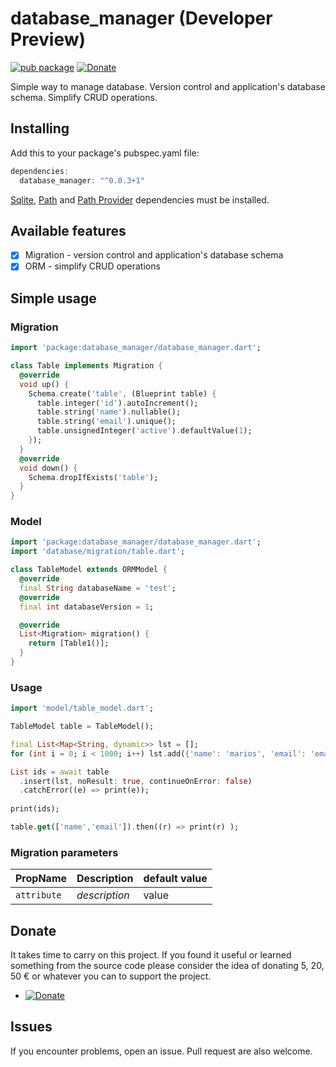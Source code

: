 # database_manager (Developer Preview)
[![pub package](https://img.shields.io/badge/pub-0.0.3+1-orange.svg)](https://pub.dartlang.org/packages/database_manager)
[![Donate](https://img.shields.io/badge/Donate-PayPal-green.svg)](https://www.paypal.me/dnag88)

Simple way to manage database. Version control and application's database schema. Simplify CRUD operations.

## Installing
Add this to your package's pubspec.yaml file:
```dart
dependencies:
  database_manager: "^0.0.3+1"
```
<a href="https://pub.dev/packages/sqflite" target="_blank">Sqlite</a>, 
[Path](https://pub.dev/packages/path) and 
[Path Provider](https://pub.dev/packages/path_provider) dependencies must be installed.

## Available features

- [x] Migration - version control and application's database schema
- [x] ORM - simplify CRUD operations

## Simple usage

### Migration

```dart
import 'package:database_manager/database_manager.dart';

class Table implements Migration {
  @override
  void up() {
    Schema.create('table', (Blueprint table) {
      table.integer('id').autoIncrement();
      table.string('name').nullable();
      table.string('email').unique();
      table.unsignedInteger('active').defaultValue(1);
    });    
  }
  @override
  void down() {
    Schema.dropIfExists('table');
  }
}
```

### Model

```dart
import 'package:database_manager/database_manager.dart';
import 'database/migration/table.dart';

class TableModel extends ORMModel {
  @override
  final String databaseName = 'test';
  @override
  final int databaseVersion = 1;

  @override
  List<Migration> migration() {
    return [Table1()];
  }
}
```

### Usage

```dart
import 'model/table_model.dart';

TableModel table = TableModel();

final List<Map<String, dynamic>> lst = [];
for (int i = 0; i < 1000; i++) lst.add({'name': 'marios', 'email': 'email$i@email.com'});

List ids = await table   
  .insert(lst, noResult: true, continueOnError: false)
  .catchError((e) => print(e));
   
print(ids);

table.get(['name','email']).then((r) => print(r) );

```

### Migration parameters
|PropName|Description|default value|
|:-------|:----------|:------------|
|`attribute`|*description*|value|


## Donate
It takes time to carry on this project. If you found it useful or learned something from the source code please consider the idea of donating 5, 20, 50 € or whatever you can to support the project.
- [![Donate](https://img.shields.io/badge/Donate-PayPal-green.svg)](https://www.paypal.me/dnag88)

## Issues
If you encounter problems, open an issue. Pull request are also welcome.
